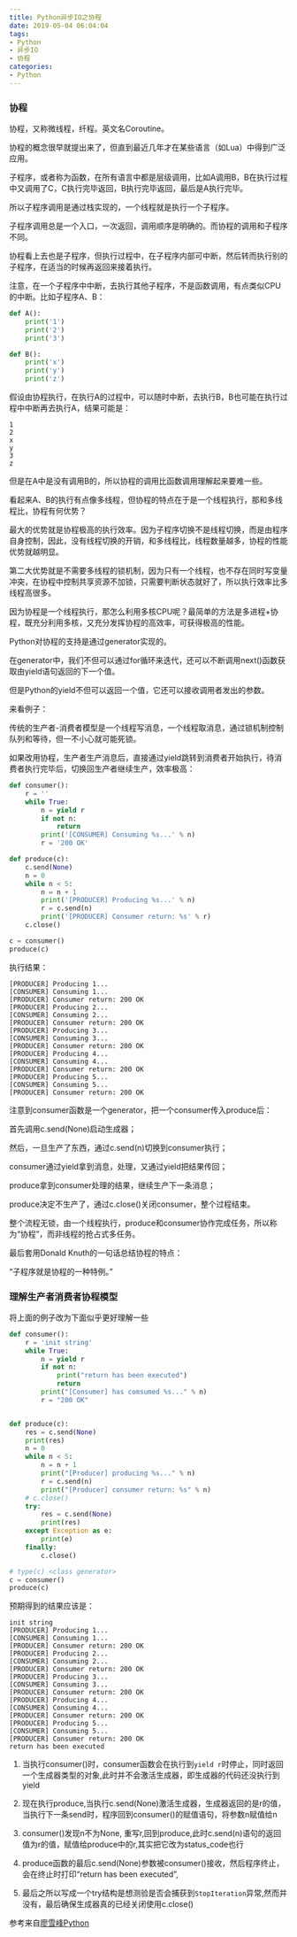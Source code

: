 ```yaml
---
title: Python异步IO之协程
date: 2019-05-04 06:04:04
tags:
- Python
- 异步IO
- 协程
categories:
- Python
---
```

### 协程

协程，又称微线程，纤程。英文名Coroutine。

协程的概念很早就提出来了，但直到最近几年才在某些语言（如Lua）中得到广泛应用。

子程序，或者称为函数，在所有语言中都是层级调用，比如A调用B，B在执行过程中又调用了C，C执行完毕返回，B执行完毕返回，最后是A执行完毕。

所以子程序调用是通过栈实现的，一个线程就是执行一个子程序。

子程序调用总是一个入口，一次返回，调用顺序是明确的。而协程的调用和子程序不同。

协程看上去也是子程序，但执行过程中，在子程序内部可中断，然后转而执行别的子程序，在适当的时候再返回来接着执行。

注意，在一个子程序中中断，去执行其他子程序，不是函数调用，有点类似CPU的中断。比如子程序A、B：

```Python
def A():
    print('1')
    print('2')
    print('3')

def B():
    print('x')
    print('y')
    print('z')
```

假设由协程执行，在执行A的过程中，可以随时中断，去执行B，B也可能在执行过程中中断再去执行A，结果可能是：
```
1
2
x
y
3
z
```
但是在A中是没有调用B的，所以协程的调用比函数调用理解起来要难一些。

看起来A、B的执行有点像多线程，但协程的特点在于是一个线程执行，那和多线程比，协程有何优势？

最大的优势就是协程极高的执行效率。因为子程序切换不是线程切换，而是由程序自身控制，因此，没有线程切换的开销，和多线程比，线程数量越多，协程的性能优势就越明显。

第二大优势就是不需要多线程的锁机制，因为只有一个线程，也不存在同时写变量冲突，在协程中控制共享资源不加锁，只需要判断状态就好了，所以执行效率比多线程高很多。

因为协程是一个线程执行，那怎么利用多核CPU呢？最简单的方法是多进程+协程，既充分利用多核，又充分发挥协程的高效率，可获得极高的性能。

Python对协程的支持是通过generator实现的。

在generator中，我们不但可以通过for循环来迭代，还可以不断调用next()函数获取由yield语句返回的下一个值。

但是Python的yield不但可以返回一个值，它还可以接收调用者发出的参数。

来看例子：

传统的生产者-消费者模型是一个线程写消息，一个线程取消息，通过锁机制控制队列和等待，但一不小心就可能死锁。

如果改用协程，生产者生产消息后，直接通过yield跳转到消费者开始执行，待消费者执行完毕后，切换回生产者继续生产，效率极高：
```Python
def consumer():
    r = ''
    while True:
        n = yield r
        if not n:
            return
        print('[CONSUMER] Consuming %s...' % n)
        r = '200 OK'

def produce(c):
    c.send(None)
    n = 0
    while n < 5:
        n = n + 1
        print('[PRODUCER] Producing %s...' % n)
        r = c.send(n)
        print('[PRODUCER] Consumer return: %s' % r)
    c.close()

c = consumer()
produce(c)
```

执行结果：
```
[PRODUCER] Producing 1...
[CONSUMER] Consuming 1...
[PRODUCER] Consumer return: 200 OK
[PRODUCER] Producing 2...
[CONSUMER] Consuming 2...
[PRODUCER] Consumer return: 200 OK
[PRODUCER] Producing 3...
[CONSUMER] Consuming 3...
[PRODUCER] Consumer return: 200 OK
[PRODUCER] Producing 4...
[CONSUMER] Consuming 4...
[PRODUCER] Consumer return: 200 OK
[PRODUCER] Producing 5...
[CONSUMER] Consuming 5...
[PRODUCER] Consumer return: 200 OK
```

注意到consumer函数是一个generator，把一个consumer传入produce后：

首先调用c.send(None)启动生成器；

然后，一旦生产了东西，通过c.send(n)切换到consumer执行；

consumer通过yield拿到消息，处理，又通过yield把结果传回；

produce拿到consumer处理的结果，继续生产下一条消息；

produce决定不生产了，通过c.close()关闭consumer，整个过程结束。

整个流程无锁，由一个线程执行，produce和consumer协作完成任务，所以称为“协程”，而非线程的抢占式多任务。

最后套用Donald Knuth的一句话总结协程的特点：

“子程序就是协程的一种特例。”

### 理解生产者消费者协程模型

将上面的例子改为下面似乎更好理解一些

```Python
def consumer():
    r = 'init string'
    while True:
        n = yield r
        if not n:
            print("return has been executed")
            return
        print("[Consumer] has comsumed %s..." % n)
        r = "200 OK"


def produce(c):
    res = c.send(None)
    print(res)
    n = 0
    while n < 5:
        n = n + 1
        print("[Producer] producing %s..." % n)
        r = c.send(n)
        print("[Producer] consumer return: %s" % n)
    # c.close()
    try:
        res = c.send(None)
        print(res)
    except Exception as e:
        print(e)
    finally:
        c.close()

# type(c) <class generator>
c = consumer()
produce(c)
```

预期得到的结果应该是：
```
init string
[PRODUCER] Producing 1...
[CONSUMER] Consuming 1...
[PRODUCER] Consumer return: 200 OK
[PRODUCER] Producing 2...
[CONSUMER] Consuming 2...
[PRODUCER] Consumer return: 200 OK
[PRODUCER] Producing 3...
[CONSUMER] Consuming 3...
[PRODUCER] Consumer return: 200 OK
[PRODUCER] Producing 4...
[CONSUMER] Consuming 4...
[PRODUCER] Consumer return: 200 OK
[PRODUCER] Producing 5...
[CONSUMER] Consuming 5...
[PRODUCER] Consumer return: 200 OK
return has been executed
```

1. 当执行consumer()时，consumer函数会在执行到`yield r`时停止，同时返回一个生成器类型的对象,此时并不会激活生成器，即生成器的代码还没执行到yield

2. 现在执行produce,当执行c.send(None)激活生成器，生成器返回的是r的值，当执行下一条send时，程序回到consumer()的赋值语句，将参数n赋值给n

3. consumer()发现n不为None, 重写r,回到produce,此时c.send(n)语句的返回值为r的值，赋值给produce中的r,其实把它改为status_code也行

4. produce函数的最后c.send(None)参数被consumer()接收，然后程序终止，会在终止时打印“return has been executed”,

5. 最后之所以写成一个try结构是想测验是否会捕获到`StopIteration`异常,然而并没有，最后确保生成器真的已经关闭使用c.close()

参考来自[廖雪峰Python](https://www.liaoxuefeng.com/wiki/1016959663602400/1017968846697824)